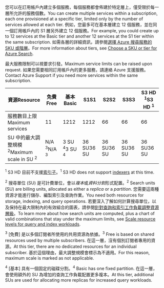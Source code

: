 <span data-ttu-id="cdf5e-101">您可以在訂用帳戶內建立多個服務，每個服務都會佈建於特定層上，僅受限於每一層所允許的服務個數。</span><span class="sxs-lookup"><span data-stu-id="cdf5e-101">You can create multiple services within a subscription, each one provisioned at a specific tier, limited only by the number of services allowed at each tier.</span></span> <span data-ttu-id="cdf5e-102">例如，您最多可在基本層建立 12 個服務，並在同一個訂用帳戶內的 S1 層另外建立 12 個服務。</span><span class="sxs-lookup"><span data-stu-id="cdf5e-102">For example, you could create up to 12 services at the Basic tier and another 12 services at the S1 tier within the same subscription.</span></span> <span data-ttu-id="cdf5e-103">如需各層的詳細資訊，請參閱[選擇 Azure 搜尋服務的 SKU 或階層](../articles/search/search-sku-tier.md)。</span><span class="sxs-lookup"><span data-stu-id="cdf5e-103">For more information about tiers, see [Choose a SKU or tier for Azure Search](../articles/search/search-sku-tier.md).</span></span>

<span data-ttu-id="cdf5e-104">最大服務限制可以視要求引發。</span><span class="sxs-lookup"><span data-stu-id="cdf5e-104">Maximum service limits can be raised upon request.</span></span> <span data-ttu-id="cdf5e-105">如果您需要相同訂用帳戶內的更多服務，請連絡 Azure 支援服務。</span><span class="sxs-lookup"><span data-stu-id="cdf5e-105">Contact Azure Support if you need more services within the same subscription.</span></span>

| <span data-ttu-id="cdf5e-106">資源</span><span class="sxs-lookup"><span data-stu-id="cdf5e-106">Resource</span></span> | <span data-ttu-id="cdf5e-107">免費</span><span class="sxs-lookup"><span data-stu-id="cdf5e-107">Free</span></span> | <span data-ttu-id="cdf5e-108">基本</span><span class="sxs-lookup"><span data-stu-id="cdf5e-108">Basic</span></span> | <span data-ttu-id="cdf5e-109">S1</span><span class="sxs-lookup"><span data-stu-id="cdf5e-109">S1</span></span> | <span data-ttu-id="cdf5e-110">S2</span><span class="sxs-lookup"><span data-stu-id="cdf5e-110">S2</span></span> | <span data-ttu-id="cdf5e-111">S3</span><span class="sxs-lookup"><span data-stu-id="cdf5e-111">S3</span></span> | <span data-ttu-id="cdf5e-112">S3 HD <sup>1</sup></span><span class="sxs-lookup"><span data-stu-id="cdf5e-112">S3 HD <sup>1</sup></span></span> |
| --- | --- | --- | --- | --- | --- | --- |
| <span data-ttu-id="cdf5e-113">服務數目上限</span><span class="sxs-lookup"><span data-stu-id="cdf5e-113">Maximum services</span></span> |<span data-ttu-id="cdf5e-114">1</span><span class="sxs-lookup"><span data-stu-id="cdf5e-114">1</span></span> |<span data-ttu-id="cdf5e-115">12</span><span class="sxs-lookup"><span data-stu-id="cdf5e-115">12</span></span> |<span data-ttu-id="cdf5e-116">12</span><span class="sxs-lookup"><span data-stu-id="cdf5e-116">12</span></span> |<span data-ttu-id="cdf5e-117">6</span><span class="sxs-lookup"><span data-stu-id="cdf5e-117">6</span></span> |<span data-ttu-id="cdf5e-118">6</span><span class="sxs-lookup"><span data-stu-id="cdf5e-118">6</span></span> |<span data-ttu-id="cdf5e-119">6</span><span class="sxs-lookup"><span data-stu-id="cdf5e-119">6</span></span> |
| <span data-ttu-id="cdf5e-120">SU 中的最大調整規模 <sup>2</sup></span><span class="sxs-lookup"><span data-stu-id="cdf5e-120">Maximum scale in SU <sup>2</sup></span></span> |<span data-ttu-id="cdf5e-121">N/A <sup>3</sup></span><span class="sxs-lookup"><span data-stu-id="cdf5e-121">N/A <sup>3</sup></span></span> |<span data-ttu-id="cdf5e-122">3 SU <sup>4</sup></span><span class="sxs-lookup"><span data-stu-id="cdf5e-122">3 SU <sup>4</sup></span></span> |<span data-ttu-id="cdf5e-123">36 SU</span><span class="sxs-lookup"><span data-stu-id="cdf5e-123">36 SU</span></span> |<span data-ttu-id="cdf5e-124">36 SU</span><span class="sxs-lookup"><span data-stu-id="cdf5e-124">36 SU</span></span> |<span data-ttu-id="cdf5e-125">36 SU</span><span class="sxs-lookup"><span data-stu-id="cdf5e-125">36 SU</span></span> |<span data-ttu-id="cdf5e-126">36 SU</span><span class="sxs-lookup"><span data-stu-id="cdf5e-126">36 SU</span></span> |

<span data-ttu-id="cdf5e-127"><sup>1</sup> S3 HD 目前不支援[索引子](../articles/search/search-indexer-overview.md)。</span><span class="sxs-lookup"><span data-stu-id="cdf5e-127"><sup>1</sup> S3 HD does not support [indexers](../articles/search/search-indexer-overview.md) at this time.</span></span> 

<span data-ttu-id="cdf5e-128"><sup>2</sup> 搜尋單位 (SU) 是可計費單位，會以*複本*或*資料分割*形式配置。</span><span class="sxs-lookup"><span data-stu-id="cdf5e-128"><sup>2</sup> Search units (SU) are billing units, allocated as either a *replica* or a *partition*.</span></span> <span data-ttu-id="cdf5e-129">您需要這兩種資源才能進行儲存、編製索引及查詢作業。</span><span class="sxs-lookup"><span data-stu-id="cdf5e-129">You need both resources for storage, indexing, and query operations.</span></span> <span data-ttu-id="cdf5e-130">若要深入了解如何計算搜尋單位，以及保持在最大限制內的有效組合的圖表，請參閱[針對查詢和索引工作負載調整資源層級](../articles/search/search-capacity-planning.md)。</span><span class="sxs-lookup"><span data-stu-id="cdf5e-130">To learn more about how search units are computed, plus a chart of valid combinations that stay under the maximum limits, see [Scale resource levels for query and index workloads](../articles/search/search-capacity-planning.md).</span></span> 

<span data-ttu-id="cdf5e-131"><sup>3</sup> [免費] 是以多個訂閱者所使用的共用資源為依據。</span><span class="sxs-lookup"><span data-stu-id="cdf5e-131"><sup>3</sup> Free is based on shared resources used by multiple subscribers.</span></span> <span data-ttu-id="cdf5e-132">在這一層，沒有個別訂閱者專用的資源。</span><span class="sxs-lookup"><span data-stu-id="cdf5e-132">At this tier, there are no dedicated resources for an individual subscriber.</span></span> <span data-ttu-id="cdf5e-133">基於這個理由，最大調整規模會標示為不適用。</span><span class="sxs-lookup"><span data-stu-id="cdf5e-133">For this reason, maximum scale is marked as not applicable.</span></span>

<span data-ttu-id="cdf5e-134"><sup>4</sup> [基本] 具有一個固定的磁碟分割。</span><span class="sxs-lookup"><span data-stu-id="cdf5e-134"><sup>4</sup> Basic has one fixed partition.</span></span> <span data-ttu-id="cdf5e-135">在這一層，會使用額外的 SU 為增加的查詢工作負載配置更多複本。</span><span class="sxs-lookup"><span data-stu-id="cdf5e-135">At this tier, additional SUs are used for allocating more replicas for increased query workloads.</span></span>

